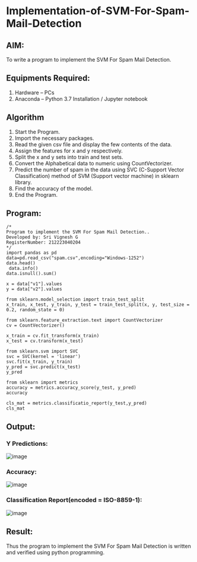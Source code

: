# Implementation-of-SVM-For-Spam-Mail-Detection

## AIM:
To write a program to implement the SVM For Spam Mail Detection.

## Equipments Required:
1. Hardware – PCs
2. Anaconda – Python 3.7 Installation / Jupyter notebook

## Algorithm
1. Start the Program.
2. Import the necessary packages.
3. Read the given csv file and display the few contents of the data.
4. Assign the features for x and y respectively.
5. Split the x and y sets into train and test sets.
6. Convert the Alphabetical data to numeric using CountVectorizer.
7. Predict the number of spam in the data using SVC (C-Support Vector Classification) method of SVM (Support vector machine) in sklearn library.
8. Find the accuracy of the model.
9. End the Program.


## Program:
```
/*
Program to implement the SVM For Spam Mail Detection..
Developed by: Sri Vignesh G
RegisterNumber: 212223040204
*/
import pandas as pd
data=pd.read_csv("spam.csv",encoding="Windows-1252")
data.head()
 data.info()
data.isnull().sum()

x = data["v1"].values
y = data["v2"].values

from sklearn.model_selection import train_test_split
x_train, x_test, y_train, y_test = train_test_split(x, y, test_size = 0.2, random_state = 0)

from sklearn.feature_extraction.text import CountVectorizer
cv = CountVectorizer()

x_train = cv.fit_transform(x_train)
x_test = cv.transform(x_test)

from sklearn.svm import SVC
svc = SVC(kernel = 'linear')
svc.fit(x_train, y_train)
y_pred = svc.predict(x_test)
y_pred

from sklearn import metrics
accuracy = metrics.accuracy_score(y_test, y_pred)
accuracy

cls_mat = metrics.classificatio_report(y_test,y_pred)
cls_mat
```

## Output:
### Y Predictions:
![image](https://github.com/user-attachments/assets/004eecc1-d50e-401a-90f3-15324db6442b)

### Accuracy:
![image](https://github.com/user-attachments/assets/64a58b6b-f776-4665-b0a1-230fbd311948)

### Classification Report(encoded = ISO-8859-1):
![image](https://github.com/user-attachments/assets/33daa8ad-c087-44e5-b6ab-f3976075fa7d)





## Result:
Thus the program to implement the SVM For Spam Mail Detection is written and verified using python programming.
